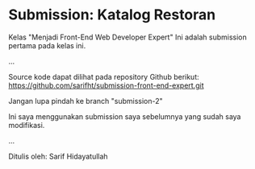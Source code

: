 # Submission: Katalog Restoran

Kelas "Menjadi Front-End Web Developer Expert"
Ini adalah submission pertama pada kelas ini.

...

Source kode dapat dilihat pada repository Github berikut:
https://github.com/sarifht/submission-front-end-expert.git

Jangan lupa pindah ke branch "submission-2"

Ini saya menggunakan submission saya sebelumnya yang sudah saya modifikasi.

...

Ditulis oleh: Sarif Hidayatullah
